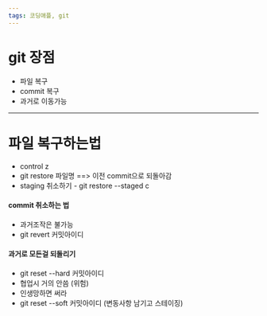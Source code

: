 ```yaml
---
tags: 코딩애플, git
---
```

# git 장점

- 파일 복구
- commit 복구
- 과거로 이동가능

-----------

# 파일 복구하는법

- control z 
- git restore 파일명 ==> 이전 commit으로 되돌아감
- staging 취소하기 - git restore --staged c

#### commit 취소하는 법

- 과거조작은 불가능
- git revert 커밋아이디 


#### 과거로 모든걸 되돌리기

- git reset --hard 커밋아이디
- 협업시 거의 안씀 (위험)
- 인생망하면 써라
- git reset --soft 커밋아이디 (변동사항 남기고 스테이징)
